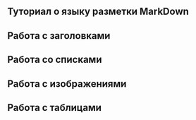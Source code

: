 ## Туториал о языку разметки MarkDown

## Работа с заголовками

## Работа со списками

## Работа с изображениями

## Работа с таблицами